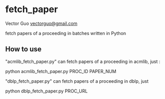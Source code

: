 fetch_paper
===========

Vector Guo <vectorguo@gmail.com>

fetch papers of a proceeding in batches written in Python

## How to use

"acmlib_fetch_paper.py" can fetch papers of a proceeding in acmlib, just :

python acmlib_fetch_paper.py PROC_ID PAPER_NUM

"dblp_fetch_paper.py" can fetch papers of a proceeding in dblp, just

python dblp_fetch_paper.py PROC_URL
